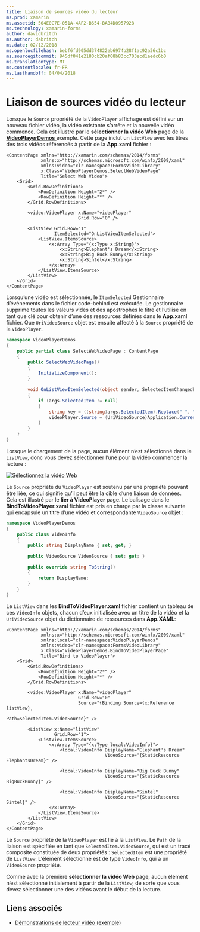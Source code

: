 ```yaml
---
title: Liaison de sources vidéo du lecteur
ms.prod: xamarin
ms.assetid: 504E0C7E-051A-4AF2-B654-BAB4D0957928
ms.technology: xamarin-forms
author: davidbritch
ms.author: dabritch
ms.date: 02/12/2018
ms.openlocfilehash: bebf6fd905dd374822eb6974b28f1ac92a36c1bc
ms.sourcegitcommit: 945df041e2180cb20af08b83cc703ecd1aedc6b0
ms.translationtype: MT
ms.contentlocale: fr-FR
ms.lasthandoff: 04/04/2018
---
```

# <a name="binding-video-sources-to-the-player"></a>Liaison de sources vidéo du lecteur

Lorsque le `Source` propriété de la `VideoPlayer` affichage est défini sur un nouveau fichier vidéo, la vidéo existante s’arrête et la nouvelle vidéo commence. Cela est illustré par le **sélectionner la vidéo Web** page de la [ **VideoPlayerDemos** ](https://developer.xamarin.com/samples/xamarin-forms/customrenderers/VideoPlayerDemos/) exemple. Cette page inclut un `ListView` avec les titres des trois vidéos référencés à partir de la **App.xaml** fichier :

```xaml
<ContentPage xmlns="http://xamarin.com/schemas/2014/forms"
             xmlns:x="http://schemas.microsoft.com/winfx/2009/xaml"
             xmlns:video="clr-namespace:FormsVideoLibrary"
             x:Class="VideoPlayerDemos.SelectWebVideoPage"
             Title="Select Web Video">
    <Grid>
        <Grid.RowDefinitions>
            <RowDefinition Height="2*" />
            <RowDefinition Height="*" />
        </Grid.RowDefinitions>
        
        <video:VideoPlayer x:Name="videoPlayer"
                           Grid.Row="0" />

        <ListView Grid.Row="1"
                  ItemSelected="OnListViewItemSelected">
            <ListView.ItemsSource>
                <x:Array Type="{x:Type x:String}">
                    <x:String>Elephant's Dream</x:String>
                    <x:String>Big Buck Bunny</x:String>
                    <x:String>Sintel</x:String>
                </x:Array>
            </ListView.ItemsSource>
        </ListView>
    </Grid>
</ContentPage>
```

Lorsqu’une vidéo est sélectionnée, le `ItemSelected` Gestionnaire d’événements dans le fichier code-behind est exécutée. Le gestionnaire supprime toutes les valeurs vides et des apostrophes le titre et l’utilise en tant que clé pour obtenir d’une des ressources définies dans le **App.xaml** fichier. Que `UriVideoSource` objet est ensuite affecté à la `Source` propriété de la `VideoPlayer`.

```csharp
namespace VideoPlayerDemos
{
    public partial class SelectWebVideoPage : ContentPage
    {
        public SelectWebVideoPage()
        {
            InitializeComponent();
        }

        void OnListViewItemSelected(object sender, SelectedItemChangedEventArgs args)
        {
            if (args.SelectedItem != null)
            {
                string key = ((string)args.SelectedItem).Replace(" ", "").Replace("'", "");
                videoPlayer.Source = (UriVideoSource)Application.Current.Resources[key];
            }
        }
    }
}
```

Lorsque le chargement de la page, aucun élément n’est sélectionné dans le `ListView`, donc vous devez sélectionner l’une pour la vidéo commencer la lecture :

[![Sélectionnez la vidéo Web](source-bindings-images/selectwebvideo-small.png "sélectionnez vidéo Web")](source-bindings-images/selectwebvideo-large.png#lightbox "sélectionnez vidéo sur le Web")

Le `Source` propriété du `VideoPlayer` est soutenu par une propriété pouvant être liée, ce qui signifie qu’il peut être la cible d’une liaison de données. Cela est illustré par le **lier à VideoPlayer** page. Le balisage dans le **BindToVideoPlayer.xaml** fichier est pris en charge par la classe suivante qui encapsule un titre d’une vidéo et correspondante `VideoSource` objet :

```csharp
namespace VideoPlayerDemos
{
    public class VideoInfo
    {
        public string DisplayName { set; get; }

        public VideoSource VideoSource { set; get; }

        public override string ToString()
        {
            return DisplayName;
        }
    }
}
```

Le `ListView` dans les **BindToVideoPlayer.xaml** fichier contient un tableau de ces `VideoInfo` objets, chacun d’eux initialisée avec un titre de la vidéo et la `UriVideoSource` objet du dictionnaire de ressources dans  **App.XAML**:

```xaml
<ContentPage xmlns="http://xamarin.com/schemas/2014/forms"
             xmlns:x="http://schemas.microsoft.com/winfx/2009/xaml"
             xmlns:local="clr-namespace:VideoPlayerDemos"
             xmlns:video="clr-namespace:FormsVideoLibrary"
             x:Class="VideoPlayerDemos.BindToVideoPlayerPage"
             Title="Bind to VideoPlayer">
    <Grid>
        <Grid.RowDefinitions>
            <RowDefinition Height="2*" />
            <RowDefinition Height="*" />
        </Grid.RowDefinitions>

        <video:VideoPlayer x:Name="videoPlayer"
                           Grid.Row="0"
                           Source="{Binding Source={x:Reference listView},
                                            Path=SelectedItem.VideoSource}" />

        <ListView x:Name="listView"
                  Grid.Row="1">
            <ListView.ItemsSource>
                <x:Array Type="{x:Type local:VideoInfo}">
                    <local:VideoInfo DisplayName="Elephant's Dream"
                                     VideoSource="{StaticResource ElephantsDream}" />

                    <local:VideoInfo DisplayName="Big Buck Bunny"
                                     VideoSource="{StaticResource BigBuckBunny}" />

                    <local:VideoInfo DisplayName="Sintel"
                                     VideoSource="{StaticResource Sintel}" />
                </x:Array>
            </ListView.ItemsSource>
        </ListView>
    </Grid>
</ContentPage>
```

Le `Source` propriété de la `VideoPlayer` est lié à la `ListView`. Le `Path` de la liaison est spécifiée en tant que `SelectedItem.VideoSource`, qui est un tracé composite constituée de deux propriétés : `SelectedItem` est une propriété de `ListView`. L’élément sélectionné est de type `VideoInfo`, qui a un `VideoSource` propriété.

Comme avec la première **sélectionner la vidéo Web** page, aucun élément n’est sélectionné initialement à partir de la `ListView`, de sorte que vous devez sélectionner une des vidéos avant le début de la lecture.


## <a name="related-links"></a>Liens associés

- [Démonstrations de lecteur vidéo (exemple)](https://developer.xamarin.com/samples/xamarin-forms/customrenderers/VideoPlayerDemos/)
